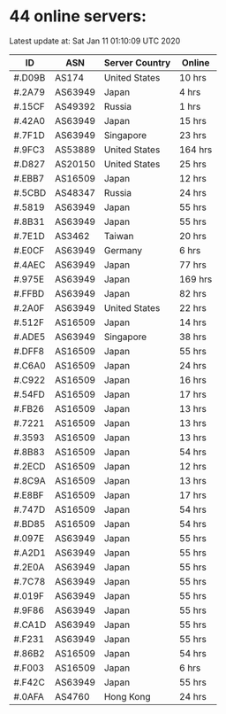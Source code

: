 # 44 online servers:

Latest update at: Sat Jan 11 01:10:09 UTC 2020

| ID | ASN | Server Country | Online |
| -- | --- | -------------- | ------ |
| #.D09B | AS174 | United States | 10 hrs |
| #.2A79 | AS63949 | Japan | 4 hrs |
| #.15CF | AS49392 | Russia | 1 hrs |
| #.42A0 | AS63949 | Japan | 15 hrs |
| #.7F1D | AS63949 | Singapore | 23 hrs |
| #.9FC3 | AS53889 | United States | 164 hrs |
| #.D827 | AS20150 | United States | 25 hrs |
| #.EBB7 | AS16509 | Japan | 12 hrs |
| #.5CBD | AS48347 | Russia | 24 hrs |
| #.5819 | AS63949 | Japan | 55 hrs |
| #.8B31 | AS63949 | Japan | 55 hrs |
| #.7E1D | AS3462 | Taiwan | 20 hrs |
| #.E0CF | AS63949 | Germany | 6 hrs |
| #.4AEC | AS63949 | Japan | 77 hrs |
| #.975E | AS63949 | Japan | 169 hrs |
| #.FFBD | AS63949 | Japan | 82 hrs |
| #.2A0F | AS63949 | United States | 22 hrs |
| #.512F | AS16509 | Japan | 14 hrs |
| #.ADE5 | AS63949 | Singapore | 38 hrs |
| #.DFF8 | AS16509 | Japan | 55 hrs |
| #.C6A0 | AS16509 | Japan | 24 hrs |
| #.C922 | AS16509 | Japan | 16 hrs |
| #.54FD | AS16509 | Japan | 17 hrs |
| #.FB26 | AS16509 | Japan | 13 hrs |
| #.7221 | AS16509 | Japan | 13 hrs |
| #.3593 | AS16509 | Japan | 13 hrs |
| #.8B83 | AS16509 | Japan | 54 hrs |
| #.2ECD | AS16509 | Japan | 12 hrs |
| #.8C9A | AS16509 | Japan | 13 hrs |
| #.E8BF | AS16509 | Japan | 17 hrs |
| #.747D | AS16509 | Japan | 54 hrs |
| #.BD85 | AS16509 | Japan | 54 hrs |
| #.097E | AS63949 | Japan | 55 hrs |
| #.A2D1 | AS63949 | Japan | 55 hrs |
| #.2E0A | AS63949 | Japan | 55 hrs |
| #.7C78 | AS63949 | Japan | 55 hrs |
| #.019F | AS63949 | Japan | 55 hrs |
| #.9F86 | AS63949 | Japan | 55 hrs |
| #.CA1D | AS63949 | Japan | 55 hrs |
| #.F231 | AS63949 | Japan | 55 hrs |
| #.86B2 | AS16509 | Japan | 54 hrs |
| #.F003 | AS16509 | Japan | 6 hrs |
| #.F42C | AS63949 | Japan | 55 hrs |
| #.0AFA | AS4760 | Hong Kong | 24 hrs |

